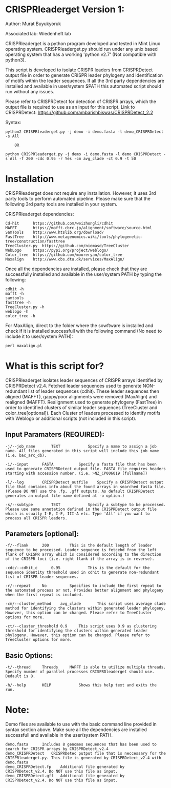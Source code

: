 
# CRISPRleaderget Version 1:

Author: Murat Buyukyoruk

Associated lab: Wiedenheft lab

CRISPRleaderget is a python program developed and tested in Mint Linux operating system. CRISPRleaderget.py should run under any unix based operating system that has a working 'python v2.7' (Not compatible with python3). 

This script is developed to isolate CRISPR leaders from CRISPRDetect output file in order to generate CRISPR leader phylogeny and identification of motifs within the leader sequences. If all the 3rd party dependencies are installed and available in user/system $PATH this automated script should run without any issues.

Please refer to CRISPRDetect for detection of CRISPR arrays, which the output file is required to use as an input for this script. Link to CRISPRDetect: https://github.com/ambarishbiswas/CRISPRDetect_2.2

Syntax:

	python2 CRISPRleaderget.py -j demo -i demo.fasta -l demo_CRISPRDetect -s All

		OR

	python CRISPRleaderget.py -j demo -i demo.fasta -l demo_CRISPRDetect -s All -f 200 -cdc 0.95 -r Yes -cm avg_clade -ct 0.9 -t 50 

# Installation

CRISPRleaderget does not require any installation. However, it uses 3rd party tools to perform automated pipeline. Please make sure that the following 3rd party tools are installed in your system.

CRISPRleaderget dependencies:

	Cd-hit		https://github.com/weizhongli/cdhit
	MAFFT		https://mafft.cbrc.jp/alignment/software/source.html
	SamTools	http://www.htslib.org/download/
	FastTree	http://www.metagenomics.wiki/tools/phylogenetic-tree/construction/fasttree
	TreeCluster.py	https://github.com/niemasd/TreeCluster
	WebLogo		https://pypi.org/project/weblogo/
	Color_tree	https://github.com/mooreryan/color_tree
	Maxalign	http://www.cbs.dtu.dk/services/MaxAlign/

Once all the dependencies are installed, please check that they are successfully installed and available in the user/system PATH by typing the following:

	cdhit -h
	mafft -h
	samtools
	fasttree -h
	TreeCluster.py -h
	weblogo -h
	color_tree -h
	
For MaxAlign, direct to the folder where the sowftware is installed and check if it is installed successfull with the following command (No need to include it to user/system PATH):
	
	perl maxalign.pl

# What is this script for?

CRISPRleaderget isolates leader sequences of CRISPR arrays identified by CRISPRDetect v2.4. Fetched leader sequences used to generate NON-redundant list of leader sequences (cdhit). These leader sequences then aligned (MAFFT), gappy/poor alignments were removed (MaxAlign) and realigned (MAFFT). Realignment used to generate phylogeny (FastTree) in order to identified clusters of similar leader sequences (TreeCluster and color_tree[optional]). Each Cluster of leaders processed to identify motifs with Weblogo or additional scripts (not included in this script).

Input Paramaters (REQUIRED):
----------------------------
	-j/--job_name		TEXT			Specify a name to assign a job name. All files generated in this script will include this job name (i.e. bac_arc_db).

	-i/--input		FASTA			Specify a fasta file that has been used to generate CRISPRDetect output file. FASTA file requires headers starting with accession number. (i.e. >NZ_CP006019 [fullname])

	-l/--log		CRISPRDetect_outfile	Specify a CRISPRDetect output file that contains info about the found arrays in searched fasta file. (Please DO NOT use the .fp, .gff outputs. As default CRISPRDetect generates an output file name defined at -o option.)

	-s/--subtype		TEXT			Specify a subtype to be processed. Please use same annotation defined in the CRISPRDetect output file which is usually I-E, I-F, III-A etc. Type 'All' if you want to process all CRISPR leaders.

Parameters [optional]:
----------------------
	-f/--flank		200			This is the default length of leader sequence to be processed. Leader sequence is fetcehd from the left flank of CRISPR array which is considered according to the direction of the CRISPR loci (i.e. right flank if the array is in reverse).

	-cdc/--cdhit_c		0.95			This is the default for the sequence identity threshold used in cdhit to generate non-redundant list of CRISPR leader sequences.

	-r/--repeat		No			Specifies to include the first repeat to the automated process or not. Provides better alignment and phylogeny when the first repeat is included.

	-cm/--cluster_method	avg_clade		This script uses average clade method for identifying the clusters within generated leader phylogeny. However, this option can be changed. Please refer to TreeCluster options for more.

	-ct/--cluster_threshold	0.9		This script uses 0.9 as clustering threshold for identifying the clusters within generated leader phylogeny. However, this option can be changed. Please refer to TreeCluster options for more.

Basic Options:
--------------
	-t/--thread		Threads		MAFFT is able to utilize multiple threads. Specify number of parallel processes CRISPRDleaderget should use. Dedault is 8.

	-h/--help		HELP			Shows this help text and exits the run.


# Note:

Demo files are available to use with the basic command line provided in syntax section above. Make sure all the dependencies are installed successfull and available in the user/system PATH.

	demo.fasta		Includes 8 genomes sequences that has been used to search for CRISPR arrays by CRISPRDetect_v2.4
	demo_CRISPRDetect	CRISPRDetec putput file that is neccessary for the CRISPRleaderget.py. This file is generated by CRISPRDetect_v2.4 with demo.fasta
	demo_CRISPRDetect.fp	Additional file generated by CRISPRDetect_v2.4. Do NOT use this file as input. 
	demo_CRISPRDetect.gff	Additional file generated by CRISPRDetect_v2.4. Do NOT use this file as input. 
	
	
